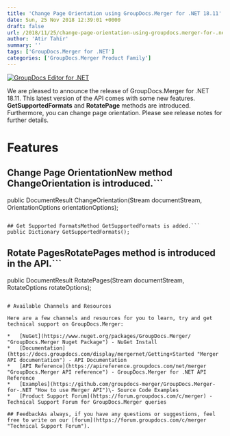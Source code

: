 ```yaml
---
title: 'Change Page Orientation using GroupDocs.Merger for .NET 18.11'
date: Sun, 25 Nov 2018 12:39:01 +0000
draft: false
url: /2018/11/25/change-page-orientation-using-groupdocs.merger-for-.net-18.11/
author: 'Atir Tahir'
summary: ''
tags: ['GroupDocs.Merger for .NET']
categories: ['GroupDocs.Merger Product Family']
---
```


[![GroupDocs Editor for .NET](http://blog.groupdocs.com/wp-content/uploads/sites/4/2018/05/groupdocs-merger.png)](https://www.groupdocs.com/products/merger/net)

We are pleased to announce the release of GroupDocs.Merger for .NET 18.11. This latest version of the API comes with some new features. **GetSupportedFormats** and **RotatePage** methods are introduced. Furthermore, you can change page orientation. Please see release notes for further details.

# Features

## Change Page OrientationNew method ChangeOrientation is introduced.```
public DocumentResult ChangeOrientation(Stream documentStream, OrientationOptions orientationOptions);
```

## Get Supported FormatsMethod GetSupportedFormats is added.```
public Dictionary GetSupportedFormats();
```

## Rotate PagesRotatePages method is introduced in the API.```
public DocumentResult RotatePages(Stream documentStream, RotateOptions rotateOptions);
```

# Available Channels and Resources

Here are a few channels and resources for you to learn, try and get technical support on GroupDocs.Merger:

*   [NuGet](https://www.nuget.org/packages/GroupDocs.Merger/ "GroupDocs.Merger Nuget Package") - NuGet Install
*   [Documentation](https://docs.groupdocs.com/display/mergernet/Getting+Started "Merger API documentation") - API Documentation
*   [API Reference](https://apireference.groupdocs.com/net/merger "GroupDocs.Merger API reference") - GroupDocs.Merger for .NET API Reference
*   [Examples](https://github.com/groupdocs-merger/GroupDocs.Merger-for-.NET "How to use Merger API")\- Source Code Examples
*   [Product Support Forum](https://forum.groupdocs.com/c/merger) - Technical Support Forum for GroupDocs.Merger queries

## FeedbackAs always, if you have any questions or suggestions, feel free to write on our [forum](https://forum.groupdocs.com/c/merger "Technical Support Forum").





